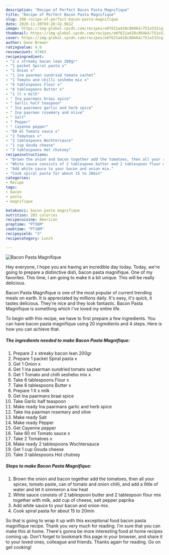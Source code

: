 ```yaml
---
description: "Recipe of Perfect Bacon Pasta Magnifique"
title: "Recipe of Perfect Bacon Pasta Magnifique"
slug: 398-recipe-of-perfect-bacon-pasta-magnifique
date: 2020-11-30T03:28:42.961Z
image: https://img-global.cpcdn.com/recipes/e0f621a428c80464/751x532cq70/bacon-pasta-magnifique-recipe-main-photo.jpg
thumbnail: https://img-global.cpcdn.com/recipes/e0f621a428c80464/751x532cq70/bacon-pasta-magnifique-recipe-main-photo.jpg
cover: https://img-global.cpcdn.com/recipes/e0f621a428c80464/751x532cq70/bacon-pasta-magnifique-recipe-main-photo.jpg
author: Gene Brewer
ratingvalue: 4.6
reviewcount: 47463
recipeingredient:
- "2 x streaky bacon lean 200gr"
- "1 packet Spiral pasta x"
- "1 Onion x"
- "1 ina paarman sundried tomato sachet"
- "1 Tomato and chilli seshebo mix x"
- "6 tablespoons Flour x"
- "6 tablespoons Butter x"
- "1 lt x milk"
- " Ina paarmans braai spice"
- " Garlic half teaspoon"
- " Ina paarmans garlic and herb spice"
- " Ina paarman rosemary and olive"
- " Salt"
- " Pepper"
- " Cayenne pepper"
- "60 ml Tomato sauce x"
- "2 Tomatoes x"
- "2 tablespoons Wochtersauce"
- "1 cup Gouda cheese"
- "3 tablespoons Hot chutney"
recipeinstructions:
- "Brown the onion and bacon together add the tomatoes, then all your spices, tomato paste, can of tomato and onion chilli, and add a little of water and let it simmeron a low heat"
- "White sauce consists of 2 tablespoon butter and 2 tablespoon flour mix together with milk, add cup of cheese, salt pepper paprika"
- "Add white sauce to your bacon and onion mix."
- "Cook spiral pasta for about 15 to 20min"
categories:
- Recipe
tags:
- bacon
- pasta
- magnifique

katakunci: bacon pasta magnifique 
nutrition: 203 calories
recipecuisine: American
preptime: "PT36M"
cooktime: "PT38M"
recipeyield: "3"
recipecategory: Lunch

---
```



![Bacon Pasta Magnifique](https://img-global.cpcdn.com/recipes/e0f621a428c80464/751x532cq70/bacon-pasta-magnifique-recipe-main-photo.jpg)

Hey everyone, I hope you are having an incredible day today. Today, we're going to prepare a distinctive dish, bacon pasta magnifique. One of my favorites. This time, I am going to make it a bit unique. This will be really delicious.

Bacon Pasta Magnifique is one of the most popular of current trending meals on earth. It is appreciated by millions daily. It's easy, it's quick, it tastes delicious. They're nice and they look fantastic. Bacon Pasta Magnifique is something which I've loved my entire life.




To begin with this recipe, we have to first prepare a few ingredients. You can have bacon pasta magnifique using 20 ingredients and 4 steps. Here is how you can achieve that.

<!--inarticleads1-->

##### The ingredients needed to make Bacon Pasta Magnifique:

1. Prepare 2 x streaky bacon lean 200gr
1. Prepare 1 packet Spiral pasta x
1. Get 1 Onion x
1. Get 1 ina paarman sundried tomato sachet
1. Get 1 Tomato and chilli seshebo mix x
1. Take 6 tablespoons Flour x
1. Take 6 tablespoons Butter x
1. Prepare 1 lt x milk
1. Get  Ina paarmans braai spice
1. Take  Garlic half teaspoon
1. Make ready  Ina paarmans garlic and herb spice
1. Take  Ina paarman rosemary and olive
1. Make ready  Salt
1. Make ready  Pepper
1. Get  Cayenne pepper
1. Take 60 ml Tomato sauce x
1. Take 2 Tomatoes x
1. Make ready 2 tablespoons Wochtersauce
1. Get 1 cup Gouda cheese
1. Take 3 tablespoons Hot chutney




<!--inarticleads2-->

##### Steps to make Bacon Pasta Magnifique:

1. Brown the onion and bacon together add the tomatoes, then all your spices, tomato paste, can of tomato and onion chilli, and add a little of water and let it simmeron a low heat
1. White sauce consists of 2 tablespoon butter and 2 tablespoon flour mix together with milk, add cup of cheese, salt pepper paprika
1. Add white sauce to your bacon and onion mix.
1. Cook spiral pasta for about 15 to 20min




So that is going to wrap it up with this exceptional food bacon pasta magnifique recipe. Thank you very much for reading. I'm sure that you can make this at home. There's gonna be more interesting food at home recipes coming up. Don't forget to bookmark this page in your browser, and share it to your loved ones, colleague and friends. Thanks again for reading. Go on get cooking!
